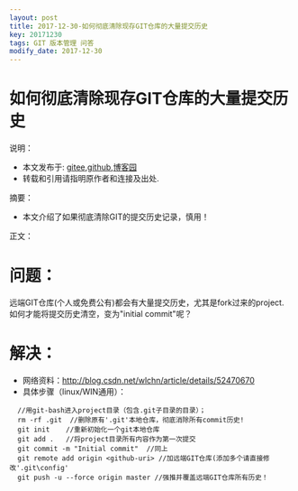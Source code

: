 ```yaml
---
layout: post
title: 2017-12-30-如何彻底清除现存GIT仓库的大量提交历史
key: 20171230
tags: GIT 版本管理 问答
modify_date: 2017-12-30
---
```


# 如何彻底清除现存GIT仓库的大量提交历史

说明：
* 本文发布于: [gitee](http://freelogic.gitee.io/webpost/),[github](https://freelogic.github.io/),[博客园](http://www.cnblogs.com/taichu/)
* 转载和引用请指明原作者和连接及出处.


摘要：
* 本文介绍了如果彻底清除GIT的提交历史记录，慎用！

 

正文：
# 问题：
远端GIT仓库(个人或免费公有)都会有大量提交历史，尤其是fork过来的project.
如何才能将提交历史清空，变为"initial commit"呢？

# 解决：
* 网络资料：http://blog.csdn.net/wlchn/article/details/52470670
* 具体步骤（linux/WIN通用）：

````
  //用git-bash进入project目录（包含.git子目录的目录）；
  rm -rf .git  //删除原有'.git'本地仓库，彻底消除所有commit历史!
  git init    //重新初始化一个git本地仓库
  git add .   //将project目录所有内容作为第一次提交
  git commit -m "Initial commit"  //同上
  git remote add origin <github-uri> //加远端GIT仓库(添加多个请直接修改'.git\config'
  git push -u --force origin master //强推并覆盖远端GIT仓库所有历史！

````
